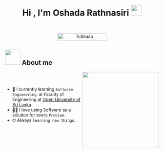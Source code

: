 <h1 align="center">Hi , I'm Oshada Rathnasiri <img src="https://media.giphy.com/media/hvRJCLFzcasrR4ia7z/giphy.gif" width="35"></h1>


<br>

<p align="center"> 
	<img src="https://komarev.com/ghpvc/?username=7oSkaaa&label=Profile%20views&color=0047AB&style=plastic?" alt="7oSkaaa" height=25px, width=160px/> 
</p>

	
## <picture><img src = "https://github.com/7oSkaaa/7oSkaaa/blob/main/Images/about_me.gif?raw=true" width = 50px></picture> About me

<picture> <img align="right" src="https://github.com/7oSkaaa/7oSkaaa/blob/main/Images/Right_Side.gif?raw=true" width = 250px></picture>

<br><br>

- :school: I currently learning `Software Engineering`. at Faculty of Engineering at [Open University of Sri Lanka](https://en.wikipedia.org/wiki/Open_University_of_Sri_Lanka).
- :technologist: I love using Software as a solution for every `Problem`.
- :nerd_face: Always `learning new things`.
<br>
